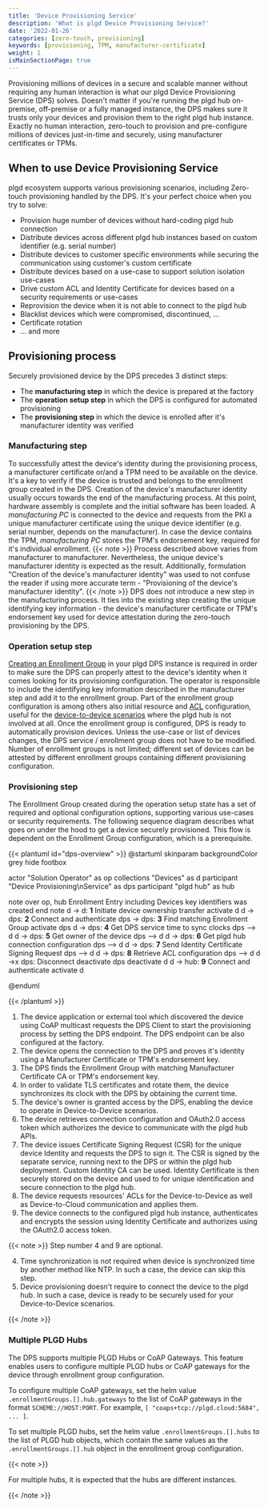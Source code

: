 ```yaml
---
title: 'Device Provisioning Service'
description: 'What is plgd Device Provisioning Service?'
date: '2022-01-26'
categories: [zero-touch, provisioning]
keywords: [provisioning, TPM, manufacturer-certificate]
weight: 1
isMainSectionPage: true
---
```


Provisioning millions of devices in a secure and scalable manner without requiring any human interaction is what our plgd Device Provisioning Service (DPS) solves. Doesn't matter if you're running the plgd hub on-premise, off-premise or a fully managed instance, the DPS makes sure it trusts only your devices and provision them to the right plgd hub instance. Exactly no human interaction, zero-touch to provision and pre-configure millions of devices just-in-time and securely, using manufacturer certificates or TPMs.

## When to use Device Provisioning Service

plgd ecosystem supports various provisioning scenarios, including Zero-touch provisioning handled by the DPS. It's your perfect choice when you try to solve:

- Provision huge number of devices without hard-coding plgd hub connection
- Distribute devices across different plgd hub instances based on custom identifier (e.g. serial number)
- Distribute devices to customer specific environments while securing the communication using customer's custom certificate
- Distribute devices based on a use-case to support solution isolation use-cases
- Drive custom ACL and Identity Certificate for devices based on a security requirements or use-cases
- Reprovision the device when it is not able to connect to the plgd hub
- Blacklist devices which were compromised, discontinued, ...
- Certificate rotation
- ... and more

## Provisioning process

Securely provisioned device by the DPS precedes 3 distinct steps:

- The **manufacturing step** in which the device is prepared at the factory
- The **operation setup step** in which the DPS is configured for automated provisioning
- The **provisioning step** in which the device is enrolled after it's manufacturer identity was verified

### Manufacturing step

To successfully attest the device's identity during the provisioning process, a manufacturer certificate or/and a TPM need to be available on the device. It's a key to verify if the device is trusted and belongs to the enrollment group created in the DPS.
Creation of the device's manufacturer identity usually occurs towards the end of the manufacturing process. At this point, hardware assembly is complete and the initial software has been loaded. A _manufacturing PC_ is connected to the device and requests from the PKI a unique manufacturer certificate using the unique device identifier (e.g. serial number, depends on the manufacturer). In case the device contains the TPM, _manufacturing PC_ stores the TPM's endorsement key, required for it's individual enrollment.
{{< note >}}
Process described above varies from manufacturer to manufacturer. Nevertheless, the unique device's manufacturer identity is expected as the result. Additionally, formulation "Creation of the device's manufacturer identity" was used to not confuse the reader if using more accurate term - "Provisioning of the device's manufacturer identity".
{{< /note >}}
DPS does not introduce a new step in the manufacturing process. It ties into the existing step creating the unique identifying key information - the device's manufacturer certificate or TPM's endorsement key used for device attestation during the zero-touch provisioning by the DPS.

### Operation setup step

[Creating an Enrollment Group]() in your plgd DPS instance is required in order to make sure the DPS can properly attest to the device's identity when it comes looking for its provisioning configuration. The operator is responsible to include the identifying key information described in the manufacturer step and add it to the enrollment group. Part of the enrollment group configuration is among others also initial resource and [ACL]() configuration, useful for the [device-to-device scenarios]() where the plgd hub is not involved at all. Once the enrollment group is configured, DPS is ready to automatically provision devices. Unless the use-case or list of devices changes, the DPS service / enrollment group does not have to be modified. Number of enrollment groups is not limited; different set of devices can be attested by different enrollment groups containing different provisioning configuration.

### Provisioning step

The Enrollment Group created during the operation setup state has a set of required and optional configuration options, supporting various use-cases or security requirements. The following sequence diagram describes what goes on under the hood to get a device securely provisioned. This flow is dependent on the Enrollment Group configuration, which is a prerequisite.

{{< plantuml id="dps-overview" >}}
@startuml
skinparam backgroundColor grey
hide footbox

actor "Solution Operator" as op
collections "Devices" as d
participant "Device Provisioning\nService" as dps
participant "plgd hub" as hub

note over op, hub
Enrollment Entry including Devices key identifiers was created
end note
d -> d: **1** Initiate device ownership transfer
activate d
d -> dps: **2** Connect and authenticate
dps -> dps: **3** Find matching Enrollment Group
activate dps
d -> dps: **4** Get DPS service time to sync clocks
dps --> d
d -> dps: **5** Get owner of the device
dps --> d
d -> dps: **6** Get plgd hub connection configuration
dps --> d
d -> dps: **7** Send Identity Certificate Signing Request
dps --> d
d -> dps: **8** Retrieve ACL configuration
dps --> d
d ->x dps: Disconnect
deactivate dps
deactivate d
d -> hub: **9** Connect and authenticate
activate d

@enduml

{{< /plantuml >}}

1. The device application or external tool which discovered the device using CoAP multicast requests the DPS Client to start the provisioning process by setting the DPS endpoint. The DPS endpoint can be also configured at the factory.
2. The device opens the connection to the DPS and proves it's identity using a Manufacturer Certificate or TPM's endorsement key.
3. The DPS finds the Enrollment Group with matching Manufacturer Certificate CA or TPM's endorsement key.
4. In order to validate TLS certificates and rotate them, the device synchronizes its clock with the DPS by obtaining the current time.
5. The device's owner is granted access by the DPS, enabling the device to operate in Device-to-Device scenarios.
6. The device retrieves connection configuration and OAuth2.0 access token which authorizes the device to communicate with the plgd hub APIs.
7. The device issues Certificate Signing Request (CSR) for the unique device Identity and requests the DPS to sign it. The CSR is signed by the separate service, running next to the DPS or within the plgd hub deployment. Custom Identity CA can be used. Identity Certificate is then securely stored on the device and used to for unique identification and secure connection to the plgd hub.
8. The device requests resources' ACLs for the Device-to-Device as well as Device-to-Cloud communication and applies them.
9. The device connects to the configured plgd hub instance, authenticates and encrypts the session using Identity Certificate and authorizes using the OAuth2.0 access token.

{{< note >}}
Step number 4 and 9 are optional.

4. Time synchronization is not required when device is synchronized time by another method like NTP. In such a case, the device can skip this step.
9. Device provisioning doesn't require to connect the device to the plgd hub. In such a case, device is ready to be securely used for your Device-to-Device scenarios.

{{< /note >}}

### Multiple PLGD Hubs

The DPS supports multiple PLGD Hubs or CoAP Gateways. This feature enables users to configure multiple PLGD hubs or CoAP gateways for the device through enrollment group configuration.

To configure multiple CoAP gateways, set the helm value `.enrollmentGroups.[].hub.gateways` to the list of CoAP gateways in the format `SCHEME://HOST:PORT`. For example, `[ "coaps+tcp://plgd.cloud:5684", ... ]`.

To set multiple PLGD hubs, set the helm value `.enrollmentGroups.[].hubs` to the list of PLGD hub objects, which contain the same values as the `.enrollmentGroups.[].hub` object in the enrollment group configuration.

{{< note >}}

For multiple hubs, it is expected that the hubs are different instances.

{{< /note >}}
